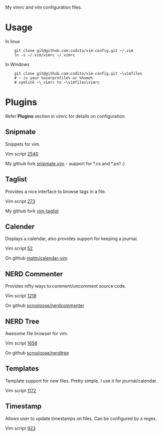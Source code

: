 My vimrc and vim configuration files.

# Usage
In linux

        git clone git@github.com:codito/vim-config.git ~/.vim
        ln -s ~/.vim/vimrc ~/.vimrc

In Windows

        git clone git@github.com:codito/vim-config.git ~\vimfiles
        # ~ is your %userprofile% or %home%
        # symlink ~\_vimrc to ~\vimfiles\vimrc

# Plugins
Refer **Plugins** section in _vimrc_ for details on configuration.

## Snipmate
Snippets for vim.

Vim script [2540](http://www.vim.org/scripts/script.php?script_id=2540)

My github fork [snipmate.vim](http://github.com/codito/snipmate.vim) - support for *.cs and *.ps1 :)

## Taglist
Provides a nice interface to browse tags in a file.

Vim script [273](http://www.vim.org/scripts/script.php?script_id=273)

My github fork [vim-taglist](http://github.com/codito/vim-taglist)

## Calender
Displays a calendar, also provides support for keeping a journal.

Vim script [52](www.vim.org/scripts/script.php?script_id=52)

On github [mattn/calendar-vim](http://www.vim.org/scripts/script.php?script_id=52)

## NERD Commenter
Provides nifty ways to comment/uncomment source code.

Vim script [1218](http://www.vim.org/scripts/script.php?script_id=1218)

On github [scrooloose/nerdcommenter](https://github.com/scrooloose/nerdcommenter)

## NERD Tree
Awesome file browser for vim.

Vim script [1658](http://www.vim.org/scripts/script.php?script_id=1658)

On github [scrooloose/nerdtree](https://github.com/scrooloose/nerdtree)

## Templates
Template support for new files. Pretty simple. I use it for journal/calendar.

Vim script [1172](www.vim.org/scripts/script.php?script_id=1172)

## Timestamp
Allows user to update timestamps on files. Can be configured by a regex.

Vim script [923](http://www.vim.org/scripts/script.php?script_id=923)
